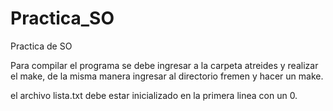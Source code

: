 # Practica_SO
Practica de SO

Para compilar el programa se debe ingresar a la carpeta atreides y realizar el make,
de la misma manera ingresar al directorio fremen y hacer un make.

el archivo lista.txt debe estar inicializado en la primera linea con un 0.
